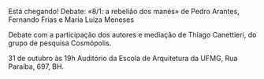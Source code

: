 Está chegando!
Debate: «8/1: a rebelião dos manés» de Pedro Arantes, Fernando Frias e Maria Luiza Meneses  

Debate com a participação dos autores
e mediação de Thiago Canettieri, do grupo de pesquisa Cosmópolis.

31 de outubro às 19h 
Auditório da Escola de Arquitetura da UFMG, Rua Paraíba, 697, BH.
